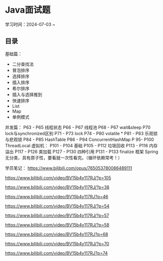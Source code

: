 # Java面试题

学习时间：2024-07-03 ~

## 目录

基础篇： 
- 二分查找法
- 冒泡排序
- 选择排序
- 插入排序
- 希尔排序
- 插入与选择推到
- 快速排序
- List
- Map
- 单例模式

并发篇：
P63 - P65 线程状态
P66 - P67 线程池
P68 - P67 wait&sleep
P70 lock与synchronized区别
P71 - P73 lock
P74 - P80 volatile *
P81 - P83 乐观锁与悲观锁
P84 - P85 HashTable
P86 - P94 ConcurrentHashMap
P 95- P100 ThreadLocal
虚拟机：
P101 - P104 基础
P105 - P112 垃圾回收
P113 - P116 内存溢出
P117 - P126 类加载
P127 - P130 四种引用
P131 - P133 finalize
框架 Spring 无分类，具有原子性，要看就一次性看完。（循环依赖常考！）

学员笔记：
https://www.bilibili.com/opus/765053780086489111

https://www.bilibili.com/video/BV15b4y117RJ/?p=105

https://www.bilibili.com/video/BV15b4y117RJ/?p=38

https://www.bilibili.com/video/BV15b4y117RJ?p=46

https://www.bilibili.com/video/BV15b4y117RJ/?p=54

https://www.bilibili.com/video/BV15b4y117RJ/?p=57

https://www.bilibili.com/video/BV15b4y117RJ/?p=58

https://www.bilibili.com/video/BV15b4y117RJ?p=68

https://www.bilibili.com/video/BV15b4y117RJ/?p=70

https://www.bilibili.com/video/BV15b4y117RJ?p=74